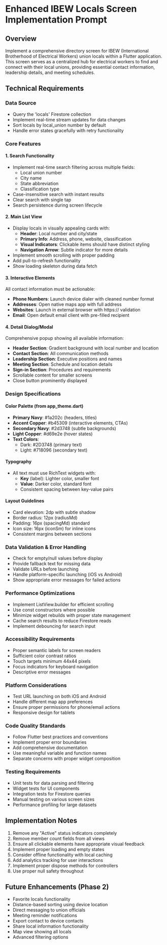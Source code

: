 # Enhanced IBEW Locals Screen Implementation Prompt

## Overview

Implement a comprehensive directory screen for IBEW (International Brotherhood of Electrical Workers) union locals within a Flutter application. This screen serves as a centralized hub for electrical workers to find and connect with their local unions, providing essential contact information, leadership details, and meeting schedules.

## Technical Requirements

### Data Source

- Query the 'locals' Firestore collection
- Implement real-time stream updates for data changes
- Sort locals by local_union number by default
- Handle error states gracefully with retry functionality

### Core Features

#### 1. Search Functionality

- Implement real-time search filtering across multiple fields:
  - Local union number
  - City name
  - State abbreviation
  - Classification type
- Case-insensitive search with instant results
- Clear search with single tap
- Search persistence during screen lifecycle

#### 2. Main List View

- Display locals in visually appealing cards with:
  - **Header**: Local number and city/state
  - **Primary Info**: Address, phone, website, classification
  - **Visual Indicators**: Clickable items should have distinct styling
  - **Navigation Arrow**: Subtle indicator for more details
- Implement smooth scrolling with proper padding
- Add pull-to-refresh functionality
- Show loading skeleton during data fetch

#### 3. Interactive Elements

All contact information must be actionable:

- **Phone Numbers**: Launch device dialer with cleaned number format
- **Addresses**: Open native maps app with full address
- **Websites**: Launch in external browser with https:// validation
- **Email**: Open default email client with pre-filled recipient

#### 4. Detail Dialog/Modal

Comprehensive popup showing all available information:

- **Header Section**: Gradient background with local number and location
- **Contact Section**: All communication methods
- **Leadership Section**: Executive positions and names
- **Meeting Section**: Schedule and location details
- **Sign-in Section**: Procedures and requirements
- Scrollable content for smaller screens
- Close button prominently displayed

### Design Specifications

#### Color Palette (from app_theme.dart)

- **Primary Navy**: #1a202c (headers, titles)
- **Accent Copper**: #b45309 (interactive elements, CTAs)
- **Secondary Navy**: #2d3748 (subtle backgrounds)
- **Light Copper**: #d69e2e (hover states)
- **Text Colors**:
  - Dark: #2D3748 (primary text)
  - Light: #718096 (secondary text)

#### Typography

- All text must use RichText widgets with:
  - **Key** (label): Lighter color, smaller font
  - **Value**: Darker color, standard font
  - Consistent spacing between key-value pairs

#### Layout Guidelines

- Card elevation: 2dp with subtle shadow
- Border radius: 12px (radiusMd)
- Padding: 16px (spacingMd) standard
- Icon size: 16px (iconSm) for inline icons
- Consistent margins between sections

### Data Validation & Error Handling

- Check for empty/null values before display
- Provide fallback text for missing data
- Validate URLs before launching
- Handle platform-specific launching (iOS vs Android)
- Show appropriate error messages for failed actions

### Performance Optimizations

- Implement ListView.builder for efficient scrolling
- Use const constructors where possible
- Minimize widget rebuilds with proper state management
- Cache search results to reduce Firestore reads
- Implement debouncing for search input

### Accessibility Requirements

- Proper semantic labels for screen readers
- Sufficient color contrast ratios
- Touch targets minimum 44x44 pixels
- Focus indicators for keyboard navigation
- Descriptive error messages

### Platform Considerations

- Test URL launching on both iOS and Android
- Handle different map app preferences
- Ensure proper permissions for phone/email actions
- Responsive design for tablets

### Code Quality Standards

- Follow Flutter best practices and conventions
- Implement proper error boundaries
- Add comprehensive documentation
- Use meaningful variable and function names
- Separate concerns with proper widget composition

### Testing Requirements

- Unit tests for data parsing and filtering
- Widget tests for UI components
- Integration tests for Firestore queries
- Manual testing on various screen sizes
- Performance profiling for large datasets

## Implementation Notes

1. Remove any "Active" status indicators completely
2. Remove member count fields from all views
3. Ensure all clickable elements have appropriate visual feedback
4. Implement proper loading and empty states
5. Consider offline functionality with local caching
6. Add analytics tracking for user interactions
7. Implement proper dispose methods for controllers
8. Use proper null safety throughout

## Future Enhancements (Phase 2)

- Favorite locals functionality
- Distance-based sorting using device location
- Direct messaging to union officials
- Meeting reminder notifications
- Export contact to device contacts
- Share local information functionality
- Map view showing all locals
- Advanced filtering options
